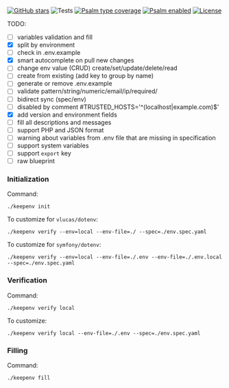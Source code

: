 [![GitHub stars](https://img.shields.io/github/stars/andriichuk/enviro)](https://github.com/andriichuk/enviro)
![Tests](https://github.com/andriichuk/enviro/actions/workflows/test.yml/badge.svg)
[![Psalm type coverage](https://shepherd.dev/github/andriichuk/enviro/coverage.svg)](https://packagist.org/packages/andriichuk/enviro)
[![Psalm enabled](https://shepherd.dev/github/andriichuk/enviro/level.svg)](https://packagist.org/packages/andriichuk/enviro)
[![License](https://poser.pugx.org/andriichuk/enviro/license?format=flat)](https://packagist.org/packages/andriichuk/enviro)

TODO:

- [ ] variables validation and fill
- [x] split by environment
- [ ] check in .env.example
- [x] smart autocomplete on pull new changes
- [ ] change env value (CRUD) create/set/update/delete/read
- [ ] create from existing (add key to group by name)
- [ ] generate or remove .env.example
- [ ] validate pattern/string/numeric/email/ip/required/
- [ ] bidirect sync (spec/env)
- [ ] disabled by comment #TRUSTED_HOSTS='^(localhost|example\.com)$'
- [x] add version and environment fields
- [ ] fill all descriptions and messages
- [ ] support PHP and JSON format
- [ ] warning about variables from .env file that are missing in specification
- [ ] support system variables
- [ ] support `export` key 
- [ ] raw blueprint

### Initialization

Command:

```shell
./keepenv init
```

To customize for `vlucas/dotenv`:

```shell
./keepenv verify --env=local --env-file=./ --spec=./env.spec.yaml
```

To customize for `symfony/dotenv`:

```shell
./keepenv verify --env=local --env-file=./.env --env-file=./.env.local --spec=./env.spec.yaml
```

### Verification

Command:

```shell
./keepenv verify local
```

To customize:

```shell
./keepenv verify local --env-file=./.env --spec=./env.spec.yaml
```

### Filling

Command:

```shell
./keepenv fill
```
